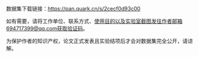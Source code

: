 数据集下载链接：https://pan.quark.cn/s/2cecf0d93c00

如有需要，请将工作单位、联系方式、使用目的以及实验室截图发往作者邮箱694717399@qq.com获取验证码。

为保护作者的知识产权，论文正式发表且实验结项后才会对数据集完全公开，请谅解。
